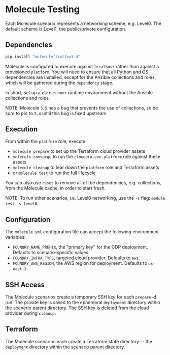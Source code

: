 # Molecule Testing

Each Molecule scenario represents a networking scheme, e.g. Level0. The default
scheme is Level1, the public/private configuration.

## Dependencies

```bash
pip install "molecule[lint]==3.4"
```

Molecule is configured to execute against `localhost` rather than against a
provisioned `platform`. You will need to ensure that all Python and OS
dependencies are installed, except for the Ansible collections and roles, which
will be gathered during the `dependency` stage. 

In short, set up a `cldr-runner` runtime environment without the Ansible
collections and roles.

NOTE: Molecule `3.5` has a bug that prevents the use of collections, so be sure
to pin to `3.4` until this bug is fixed upstream.

## Execution

From within the `platform` role, execute:

* `molecule prepare` to set up the Terraform cloud provider assets
* `molecule converge` to run the `cloudera.exe.platform` role against these
assets
* `molecule cleanup` to tear down the `platform` role and Terraform assets
* or `molecule test` to run the full lifecycle

You can also use `reset` to remove all of the dependencies, e.g. collections, 
from the Molecule cache, in order to start fresh.

NOTE: To run other scenarios, i.e. Level0 networking, use the `-s` flag:
`module test -s level0`.

## Configuration

The `molecule.yml` configuration file can accept the following environment
variables:

- `FOUNDRY_NAME_PREFIX`, the "primary key" for the CDP deployment. Defaults to 
scenario-specific values.
- `FOUNDRY_INFRA_TYPE`, targeted cloud provider. Defaults to `aws`.
- `FOUNDRY_AWS_REGION`, the AWS region for deployment. Defaults to `us-east-2`.

## SSH Access

The Molecule scenarios create a temporary SSH key for each `prepare`-d run. The
private key is saved to the ephemeral `deployment` directory within the scenerio
parent directory. The SSH key is deleted from the cloud provider during
`cleanup`.

## Terraform

The Molecule scenarios each create a Terraform state directory -- the 
`deployment` directory within the scenario parent directory.
